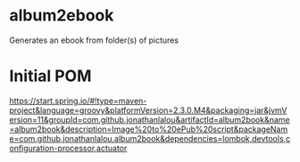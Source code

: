 # album2ebook
Generates an ebook from folder(s) of pictures

# Initial POM
https://start.spring.io/#!type=maven-project&language=groovy&platformVersion=2.3.0.M4&packaging=jar&jvmVersion=11&groupId=com.github.jonathanlalou&artifactId=album2book&name=album2book&description=Image%20to%20ePub%20script&packageName=com.github.jonathanlalou.album2book&dependencies=lombok,devtools,configuration-processor,actuator